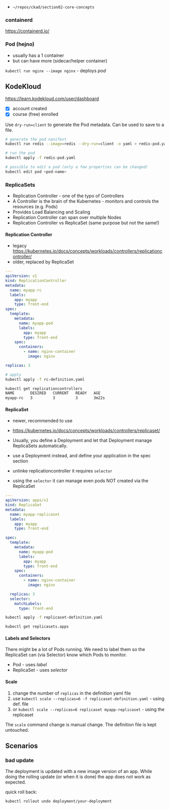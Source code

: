 - `~/repos/ckad/section02-core-concepts`
### containerd

https://containerd.io/

### Pod (hejno)

- usually has a 1 container
- but can have more (sidecar/helper container)

`kubectl run nginx --image nginx` - deploys _pod_



## KodeKloud

https://learn.kodekloud.com/user/dashboard

- [x] account created
- [x] course (free) enrolled

Use `dry-run=client` to generate the Pod metadata. Can be used to save to a file.

```bash
# generate the pod nanifest
kubectl run redis --image=redis --dry-run=client -o yaml > redis-pod.yaml

# run the pod
kubectl apply -f redis-pod.yaml

# possible to edit a pod (only a few properties can be changed)
kubectl edit pod <pod-name>
```

### ReplicaSets

- Replication Controller - one of the typo of Controllers
- A Controller is the brain of the Kubernetes - monitors and controls the resources (e.g. Pods)
- Provides Load Balancing and Scaling
- Replication Controller can span over multiple Nodes
- Replication Controller vs ReplicaSet (same purpose but not the same!)

#### Replication Controller

- legacy https://kubernetes.io/docs/concepts/workloads/controllers/replicationcontroller/
- older, replaced by ReplicaSet

```yaml -rc-definition.yaml
---
apiVersion: v1
kind: ReplicationController
metadata:
  name: myapp-rc
  labels:
    app: myapp
    type: front-end
spec:
  template:
    metadata:
      name: myapp-pod
      labels:
        app: myapp
        type: front-end
    spec:
      containers:
        - name: nginx-container
          image: nginx

replicas: 3
```

```bash
# apply
kubectl apply -f rc-definition.yaml
```

```bash
kubectl get replicationcontrollers
NAME       DESIRED   CURRENT   READY   AGE
myapp-rc   3         3         3       3m22s
```


#### ReplicaSet

- newer, recommended to use
- https://kubernetes.io/docs/concepts/workloads/controllers/replicaset/
- Usually, you define a Deployment and let that Deployment manage ReplicaSets automatically.
- use a Deployment instead, and define your application in the spec section


- unlinke replicationcontroller it requires `selector`
- using the `selector` it can manage even pods NOT created via the ReplicaSet
```yaml replicaset-definition.yaml
---
apiVersion: apps/v1
kind: ReplicaSet
metadata:
  name: myapp-replicaset
  labels:
    app: myapp
    type: front-end

spec:
  template:
    metadata:
      name: myapp-pod
      labels:
        app: myapp
        type: front-end
    spec:
      containers:
        - name: nginx-container
          image: nginx

  replicas: 3
  selector:
    matchLabels:
      type: front-end
```


```bash
kubectl apply -f replicaset-definition.yaml
```

```bash
kubectl get replicasets.apps
```


#### Labels and Selectors

There might be a lot of Pods running. We need to label them so the ReplicaSet can (via Selector) know which Pods to monitor.

- Pod - uses _label_
- ReplicaSet - uses _selector_


#### Scale

1. change the number of `replicas` in the definition yaml file
2. use `kubectl scale --replicas=6 -f replicaset-definition.yaml` - using def. file
3. or `kubectl scale --replicas=6 replicaset myapp-replicaset` - using the replicaset

The `scale` command change is manual change. The definition file is kept untouched.


## Scenarios

### bad update

The deployment is updated with a new image version of an app. While doing the rolling update (or when it is done) the app does not work as expected.

quick roll back:

```bash
kubectl rollout undo deployment/your-deployment
```